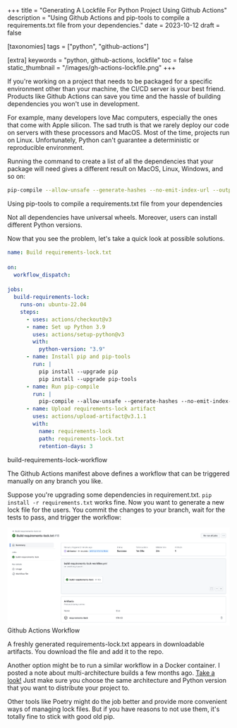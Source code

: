 +++
title = "Generating A Lockfile For Python Project Using Github Actions"
description = "Using Github Actions and pip-tools to compile a requirements.txt file from your dependencies."
date = 2023-10-12
draft = false

[taxonomies]
tags = ["python", "github-actions"]

[extra]
keywords = "python, github-actions, lockfile"
toc = false
static_thumbnail = "/images/gh-actions-lockfile.png"
+++

If you're working on a project that needs to be packaged for a specific environment other than your
machine, the CI/CD server is your best friend. Products like Github Actions can save you time and
the hassle of building dependencies you won't use in development.

For example, many developers love Mac computers, especially the ones that come with Apple silicon.
The sad truth is that we rarely deploy our code on servers with these processors and MacOS.
Most of the time, projects run on Linux. Unfortunately, Python can't guarantee a deterministic
or reproducible environment.

Running the command to create a list of all the dependencies that your package will need gives
a different result on MacOS, Linux, Windows, and so on:

```bash
pip-compile --allow-unsafe --generate-hashes --no-emit-index-url --output-file=requirements-lock.txt > requirements-lock.txt
```

<span class="img-title">Using pip-tools to compile a requirements.txt file from your dependencies</span>

Not all dependencies have universal wheels. Moreover, users can install different Python versions.

Now that you see the problem, let's take a quick look at possible solutions.

```yaml
name: Build requirements-lock.txt

on:
  workflow_dispatch:

jobs:
  build-requirements-lock:
    runs-on: ubuntu-22.04
    steps:
      - uses: actions/checkout@v3
      - name: Set up Python 3.9
        uses: actions/setup-python@v3
        with:
          python-version: "3.9"
      - name: Install pip and pip-tools
        run: |
          pip install --upgrade pip
          pip install --upgrade pip-tools
      - name: Run pip-compile
        run: |
          pip-compile --allow-unsafe --generate-hashes --no-emit-index-url --output-file=requirements-lock.txt > requirements-lock.txt
      - name: Upload requirements-lock artifact
        uses: actions/upload-artifact@v3.1.1
        with:
          name: requirements-lock
          path: requirements-lock.txt
          retention-days: 3
```

<span class="img-title">build-requirements-lock-workflow</span>

The Github Actions manifest above defines a workflow that can be triggered manually
on any branch you like.

Suppose you're upgrading some dependencies in requirement.txt. `pip install -r requirements.txt`
works fine. Now you want to generate a new lock file for the users. You commit the changes to your
branch, wait for the tests to pass, and trigger the workflow:

![](/images/gh-actions-lockfile.png)
<span class="img-title">Github Actions Workflow</span>

A freshly generated requirements-lock.txt appears in downloadable artifacts.
You download the file and add it to the repo.

Another option might be to run a similar workflow in a Docker container. I posted a note about
multi-architecture builds a few months ago. [Take a look!](https://dev.to/akrisanov/building-multi-arch-images-for-arm-and-x86-2802)
Just make sure you choose the same architecture and Python version that you want to distribute your project to.

<div class="callout callout-bdc">
Other tools like Poetry might do the job better and provide more convenient ways of managing lock files.
But if you have reasons to not use them, it's totally fine to stick with good old pip.
</div>
